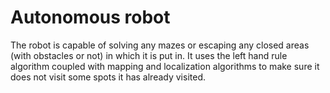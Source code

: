 # Autonomous robot

The robot is capable of solving any mazes or escaping any closed areas (with obstacles or not) in which it is put in. It uses the left hand rule algorithm coupled with mapping and localization algorithms to make sure it does not visit some spots it has already visited.
